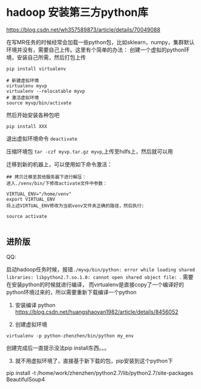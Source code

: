 # hadoop 安装第三方python库


https://blog.csdn.net/wh357589873/article/details/70049088

在写MR任务的时候经常会加载一些python包，比如sklearn，numpy，集群默认环境并没有，需要自己上传。这里有个简单的办法： 创建一个虚拟的python环境，安装自己所需，然后打包上传


```
pip install virtualenv

# 新建虚拟环境
virtualenv myvp
virtualenv --relocatable myvp
# 激活虚拟环境
source myvp/bin/activate
```

然后开始安装各种包吧

```
pip install XXX
```
退出虚拟环境命令 `deactivate`

压缩环境包  `tar -czf myvp.tar.gz myvp`,上传至hdfs上，然后就可以用



迁移到新的机器上，可以使用如下命令激活：

```
## 拷贝迁移至其他服务器下进行解压： 
进入./venv/bin/下修改activate文件中参数：

VIRTUAL_ENV="/home/venv"
export VIRTUAL_ENV
将上述VIRTUAL_ENV修改为当前venv文件夹正确的路径，然后执行:

source activate


```




## 进阶版
QQ:

启动hadoop任务时候，报错`./myvp/bin/python: error while loading shared libraries: libpython2.7.so.1.0: cannot open shared object file: `. 需要在安装python的时候就进行编译， 而virtualenv是直接copy了一个编译好的python环境过来的，所以需要重新下载编译一个python



1. 安装编译 python
https://blog.csdn.net/huangshaoyan1982/article/details/8456052

2. 创建虚拟环境

```
virtualenv -p python-zhenzhen/bin/python my_env

```

创建完成后一直提示没法pip install东西。。。


3. 就不用虚拟环境了，直接基于新下载的包，pip安装到这个python下

pip install -t /home/work/zhenzhen/python2.7/lib/python2.7/site-packages BeautifulSoup4

